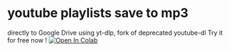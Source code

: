 # youtube playlists save to mp3 
directly to Google Drive using yt-dlp, fork of deprecated youtube-dl 
Try it for free now !  [![Open In Colab](https://colab.research.google.com/assets/colab-badge.svg)](https://colab.research.google.com/github/440box/youtube-playlists-save-mp3/blob/main/yt_dlp_playlist_audio.ipynb)
